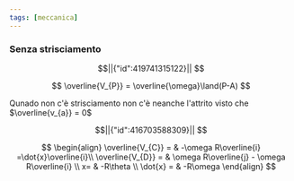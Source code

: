```yaml
---
tags: [meccanica]
---
```


### Senza strisciamento

```math
||{"id":419741315122}||


```
$$
\overline{V_{P}} = \overline{\omega}\land(P-A)
$$

Qunado non c'è strisciamento non c'è neanche l'attrito visto che $\overline{v_{a}} = 0$

```math
||{"id":416703588309}||


```
$$
\begin{align}
\overline{V_{C}} =  & -\omega R\overline{i} =\dot{x}\overline{i}\\
\overline{V_{D}} =  & \omega R\overline{j} - \omega R\overline{i} \\
x= & -R\theta \\
\dot{x} =  & -R\omega
\end{align}
$$


